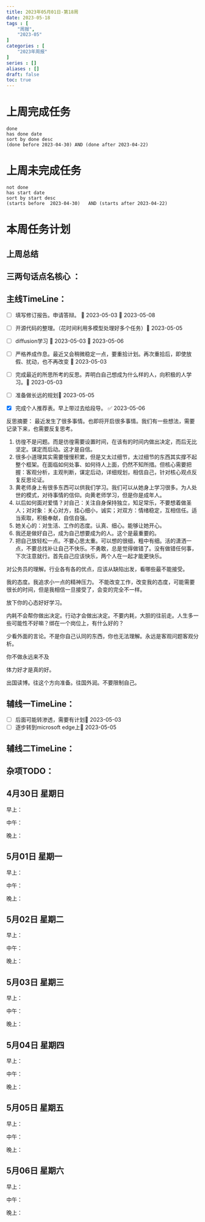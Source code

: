 ```yaml
---
title: 2023年05月01日-第18周
date: 2023-05-18
tags : [
	"周报",
	"2023-05"
]
categories : [
	"2023年周报"
]
series : []
aliases : []
draft: false
toc: true
---
```

# 上周完成任务
```tasks
done
has done date
sort by done desc
(done before 2023-04-30) AND (done after 2023-04-22)
```

# 上周未完成任务
```tasks
not done
has start date
sort by start desc
(starts before  2023-04-30)   AND (starts after 2023-04-22) 

```


# 本周任务计划

## 上周总结

## 三两句话点名核心 ：

## 主线TimeLine：

- [ ] 填写修订报告。申请答辩。 🛫 2023-05-03 📅 2023-05-08 
- [ ] 开源代码的整理。（花时间利用多模型处理好多个任务）🛫 2023-05-05 
- [ ] diffusion学习 🛫 2023-05-03  📅 2023-05-06 
- [ ] 严格养成作息。最近又会稍微稳定一点，要重拾计划。再次重拾后，即使放假、扰动，也不再改变 🛫 2023-05-03
- [ ] 完成最近的所思所考的反思。弄明白自己想成为什么样的人，向积极的人学习。🛫 2023-05-03 
- [ ] 准备做长远的规划🛫 2023-05-05 
- [x] 完成个人推荐表。早上带过去给段导。 ✅ 2023-05-06


反思摘要：
最近发生了很多事情。也即将开启很多事情。我们有一些想法，需要记录下来，也需要反复思考。
1. 彷徨不是问题。而是彷徨需要设置时间，在该有的时间内做出决定，而后无比坚定。谋定而后动。这才是自信。
2. 很多小道理其实需要慢慢积累，但是又太过细节，太过细节的东西其实撑不起整个框架。在面临如何处事、如何待人上面，仍然不知所措。但核心需要把握：客观分析，主观判断，谋定后动，详细规划，相信自己，针对核心观点反复反思论证。
3. 黄老师身上有很多东西可以供我们学习。我们可以从她身上学习很多。为人处世的模式，对待事情的信仰。向黄老师学习，但是你是成年人。
4. 以后如何面对爱情？对自己：关注自身保持独立，知足常乐，不要想着做圣人；对对象：关心对方，挂心细小，诚实；对双方：情绪稳定，互相信任。适当索取，积极奉献，自信自强。
5. 她关心的：对生活、工作的态度。认真、细心。能够让她开心。
6. 我还是做好自己，成为自己想要成为的人。这个是最重要的。
7. 把自己放轻松一点。不要心思太重。可以想的很细，粗中有细。活的潇洒一点，不要总找补让自己不快乐。不勇敢，总是觉得做错了。没有做错任何事，下次注意就行。首先自己应该快乐，两个人在一起才能更快乐。


对公务员的理解。行业各有各的优点，应该从缺陷出发，看哪些最不能接受。

我的态度。我追求小一点的精神压力。
不能改变工作，改变我的态度，可能需要很长的时间，但是我相信一旦接受了，会变的完全不一样。

放下你的心态好好学习。

内耗不会帮你做出决定。行动才会做出决定。不要内耗，大胆的往前走。人生多一些可能性不好嘛？绑在一个岗位上，有什么好的？

少看外面的言论。不是你自己认同的东西，你也无法理解。永远是客观问题客观分析。

你不做永远来不及

体力好才是真的好。

出国读博。往这个方向准备。往国外润。不要限制自己。

## 辅线一TimeLine：
- [ ] 后面可能转渗透，需要有计划🛫 2023-05-03 
- [ ] 逐步转到microsoft edge上🛫 2023-05-05 

## 辅线二TimeLine：

## 杂项TODO：



## 4月30日 星期日  
早上：

中午：

晚上：

## 5月01日 星期一  
早上：

中午：

晚上：

## 5月02日 星期二  
早上：

中午：

晚上：

## 5月03日 星期三  
早上：

中午：

晚上：

## 5月04日 星期四  
早上：

中午：

晚上：

## 5月05日 星期五  
早上：

中午：

晚上：

## 5月06日 星期六  
早上：

中午：

晚上：




